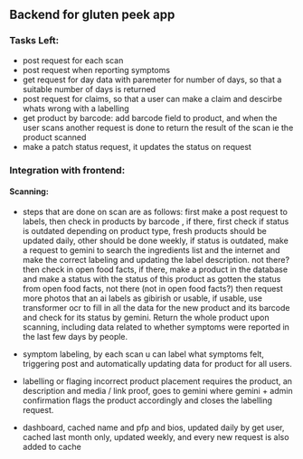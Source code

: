 ## Backend for gluten peek app

### Tasks Left:
- post request for each scan
- post request when reporting symptoms
- get request for day data with paremeter for number of days, so that a suitable number of days is returned
- post request for claims, so that a user can make a claim and descirbe whats wrong with a labelling
- get product by barcode: add barcode field to product, and when the user scans another request is done to return the result of the scan ie the product scanned
- make a patch status request, it updates the status on request

### Integration with frontend:

#### Scanning:
- steps that are done on scan are as follows:
first make a post request to labels, then
check in products by barcode , if there, first check if status is outdated depending on product type, fresh products should be updated daily, other should be done weekly, if status is outdated, make a request to gemini to search the ingredients list and the internet and make the correct labeling and updating the label description. not there? then check in open food facts, if there, make a product in the database and make a status with the status of this product as gotten the status from open food facts, not there (not in open food facts?) then request more photos that an ai labels as gibirish or usable, if usable, use transformer ocr to fill in all the data for the new product and its barcode and check for its status by gemini. Return the whole product upon scanning, including data related to whether symptoms were reported in the last few days by people.

- symptom labeling, by each scan u can label what symptoms felt, triggering post and automatically updating data for product for all users.

- labelling or flaging incorrect product placement requires the product, an description and media / link proof, goes to gemini where gemini + admin confirmation flags the product accordingly and closes the labelling request.

- dashboard, cached name and pfp and bios, updated daily by get user, cached last month only, updated weekly, and every new request is also added to cache